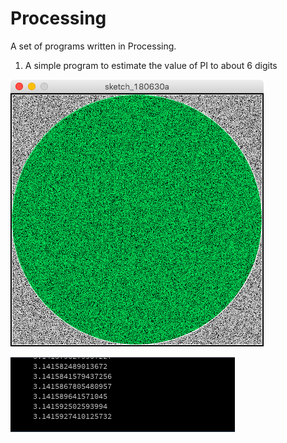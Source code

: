 # Processing
A set of programs written in Processing.

1. A simple program to estimate the value of PI to about 6 digits

![Circle](https://github.com/jashasweejena/Processing/raw/master/circle.png)

![Pi](https://github.com/jashasweejena/Processing/raw/master/pi.png)

